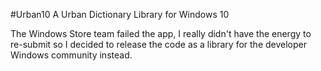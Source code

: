 #Urban10
A Urban Dictionary Library for Windows 10

The Windows Store team failed the app, I really didn't have the energy to re-submit so I decided to release the code as a library
for the developer Windows community instead.
